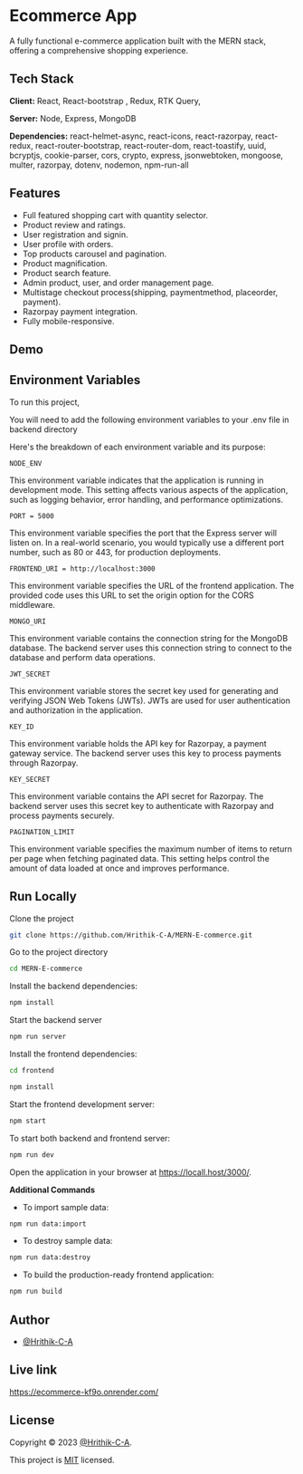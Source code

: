 
# Ecommerce App

A fully functional e-commerce application built with the MERN stack, offering a comprehensive shopping experience.


## Tech Stack

**Client:** React, React-bootstrap , Redux, RTK Query,

**Server:** Node, Express, MongoDB

**Dependencies:** react-helmet-async, react-icons, react-razorpay, react-redux, react-router-bootstrap, react-router-dom, react-toastify, uuid, bcryptjs, cookie-parser, cors, crypto, express, jsonwebtoken, mongoose, multer, razorpay, dotenv, nodemon, npm-run-all
## Features


- Full featured shopping cart with quantity selector.
- Product review and ratings.
- User registration and signin.
- User profile with orders.
- Top products carousel and pagination. 
- Product magnification.
- Product search feature.
- Admin product, user, and order management page.
- Multistage checkout process(shipping, paymentmethod, placeorder, payment).
- Razorpay payment integration.
- Fully mobile-responsive.



## Demo




## Environment Variables

To run this project, 

You will need to add the following environment variables to your .env file in backend directory

Here's the breakdown of each environment variable and its purpose:

```
NODE_ENV
```

This environment variable indicates that the application is running in development mode. This setting affects various aspects of the application, such as logging behavior, error handling, and performance optimizations.

```
PORT = 5000
```

This environment variable specifies the port that the Express server will listen on. In a real-world scenario, you would typically use a different port number, such as 80 or 443, for production deployments.

```
FRONTEND_URI = http://localhost:3000
```

This environment variable specifies the URL of the frontend application. The provided code uses this URL to set the origin option for the CORS middleware.

```
MONGO_URI
```

This environment variable contains the connection string for the MongoDB database. The backend server uses this connection string to connect to the database and perform data operations.

```
JWT_SECRET
```

This environment variable stores the secret key used for generating and verifying JSON Web Tokens (JWTs). JWTs are used for user authentication and authorization in the application.

```
KEY_ID
```

This environment variable holds the API key for Razorpay, a payment gateway service. The backend server uses this key to process payments through Razorpay.

```
KEY_SECRET
```

This environment variable contains the API secret for Razorpay. The backend server uses this secret key to authenticate with Razorpay and process payments securely.

```
PAGINATION_LIMIT
```

This environment variable specifies the maximum number of items to return per page when fetching paginated data. This setting helps control the amount of data loaded at once and improves performance.
## Run Locally

Clone the project

  ```bash
  git clone https://github.com/Hrithik-C-A/MERN-E-commerce.git
```

Go to the project directory

   ```bash
  cd MERN-E-commerce
```

Install the backend dependencies:
   ```bash
   npm install
   ```

Start the backend server
   ```bash
   npm run server
   ```

Install the frontend dependencies:
   ```bash
   cd frontend
   
   npm install
   ```   

Start the frontend development server:
   ```bash
   npm start
   ```

To start both backend and frontend server:                     
   ```bash
   npm run dev
   ```

Open the application in your browser at https://locall.host/3000/.

**Additional Commands**

* To import sample data:
```bash
npm run data:import
```

* To destroy sample data:
```bash
npm run data:destroy
```

* To build the production-ready frontend application:
```bash
npm run build
```



## Author

- [@Hrithik-C-A](https://github.com/Hrithik-C-A)


## Live link

https://ecommerce-kf9o.onrender.com/
## License

Copyright © 2023 [@Hrithik-C-A](https://github.com/Hrithik-C-A).

This project is [MIT](./LICENCE.md) licensed.

